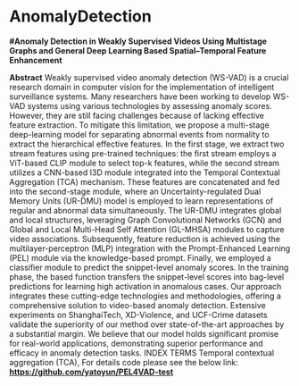 # AnomalyDetection
**#Anomaly Detection in Weakly Supervised Videos Using Multistage Graphs and General Deep Learning Based Spatial–Temporal Feature Enhancement**

**Abstract**
Weakly supervised video anomaly detection (WS-VAD) is a crucial research domain in
computer vision for the implementation of intelligent surveillance systems. Many researchers have been
working to develop WS-VAD systems using various technologies by assessing anomaly scores. However,
they are still facing challenges because of lacking effective feature extraction. To mitigate this limitation,
we propose a multi-stage deep-learning model for separating abnormal events from normality to extract the
hierarchical effective features. In the first stage, we extract two stream features using pre-trained techniques:
the first stream employs a ViT-based CLIP module to select top-k features, while the second stream
utilizes a CNN-based I3D module integrated into the Temporal Contextual Aggregation (TCA) mechanism.
These features are concatenated and fed into the second-stage module, where an Uncertainty-regulated
Dual Memory Units (UR-DMU) model is employed to learn representations of regular and abnormal
data simultaneously. The UR-DMU integrates global and local structures, leveraging Graph Convolutional
Networks (GCN) and Global and Local Multi-Head Self Attention (GL-MHSA) modules to capture video
associations. Subsequently, feature reduction is achieved using the multilayer-perceptron (MLP) integration
with the Prompt-Enhanced Learning (PEL) module via the knowledge-based prompt. Finally, we employed
a classifier module to predict the snippet-level anomaly scores. In the training phase, the based function
transfers the snippet-level scores into bag-level predictions for learning high activation in anomalous cases.
Our approach integrates these cutting-edge technologies and methodologies, offering a comprehensive
solution to video-based anomaly detection. Extensive experiments on ShanghaiTech, XD-Violence, and
UCF-Crime datasets validate the superiority of our method over state-of-the-art approaches by a substantial
margin. We believe that our model holds significant promise for real-world applications, demonstrating
superior performance and efficacy in anomaly detection tasks.
INDEX TERMS Temporal contextual aggregation (TCA),
For details code please see the below link:
**https://github.com/yatoyun/PEL4VAD-test**
